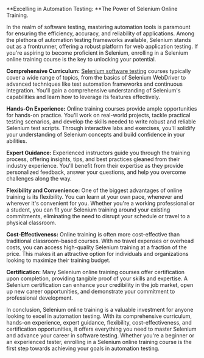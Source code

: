 **Excelling in Automation Testing: **The Power of Selenium Online Training.

In the realm of software testing, mastering automation tools is paramount for ensuring the efficiency, accuracy, and reliability of applications. Among the plethora of automation testing frameworks available, Selenium stands out as a frontrunner, offering a robust platform for web application testing. If you're aspiring to become proficient in Selenium, enrolling in a Selenium online training course is the key to unlocking your potential.

**Comprehensive Curriculum:** <a href="https://www.h2kinfosys.com/courses/selenium-webdriver-junit-training-course/">Selenium software testing</a> courses typically cover a wide range of topics, from the basics of Selenium WebDriver to advanced techniques like test automation frameworks and continuous integration. You'll gain a comprehensive understanding of Selenium's capabilities and learn how to leverage its features effectively.

**Hands-On Experience:** Online training courses provide ample opportunities for hands-on practice. You'll work on real-world projects, tackle practical testing scenarios, and develop the skills needed to write robust and reliable Selenium test scripts. Through interactive labs and exercises, you'll solidify your understanding of Selenium concepts and build confidence in your abilities.

**Expert Guidance:** Experienced instructors guide you through the training process, offering insights, tips, and best practices gleaned from their industry experience. You'll benefit from their expertise as they provide personalized feedback, answer your questions, and help you overcome challenges along the way.

**Flexibility and Convenience:** One of the biggest advantages of online training is its flexibility. You can learn at your own pace, whenever and wherever it's convenient for you. Whether you're a working professional or a student, you can fit your Selenium training around your existing commitments, eliminating the need to disrupt your schedule or travel to a physical classroom.

**Cost-Effectiveness:** Online training is often more cost-effective than traditional classroom-based courses. With no travel expenses or overhead costs, you can access high-quality Selenium training at a fraction of the price. This makes it an attractive option for individuals and organizations looking to maximize their training budget.

**Certification:** Many Selenium online training courses offer certification upon completion, providing tangible proof of your skills and expertise. A Selenium certification can enhance your credibility in the job market, open up new career opportunities, and demonstrate your commitment to professional development.

In conclusion, Selenium online training is a valuable investment for anyone looking to excel in automation testing. With its comprehensive curriculum, hands-on experience, expert guidance, flexibility, cost-effectiveness, and certification opportunities, it offers everything you need to master Selenium and advance your career in software testing. Whether you're a beginner or an experienced tester, enrolling in a Selenium online training course is the first step towards achieving your goals in automation testing.
